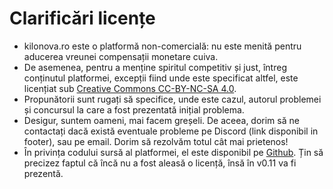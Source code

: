 # Clarificări licențe

* kilonova.ro este o platformă non-comercială: nu este menită pentru aducerea vreunei compensații monetare cuiva.
* De asemenea, pentru a menține spiritul competitiv și just, întreg conținutul platformei, excepții fiind unde este specificat altfel, este licențiat sub [Creative Commons CC-BY-NC-SA 4.0](https://creativecommons.org/licenses/by-nc-sa/4.0/).
* Propunătorii sunt rugați să specifice, unde este cazul, autorul problemei și concursul la care a fost prezentată inițial problema.
* Desigur, suntem oameni, mai facem greșeli. De aceea, dorim să ne contactați dacă există eventuale probleme pe Discord (link disponibil in footer), sau pe email. Dorim să rezolvăm totul cât mai prietenos!
* În privința codului sursă al platformei, el este disponibil pe [Github](https://github.com/KiloProjects/Kilonova). Țin să precizez faptul că încă nu a fost aleasă o licență, însă în v0.11 va fi prezentă.
